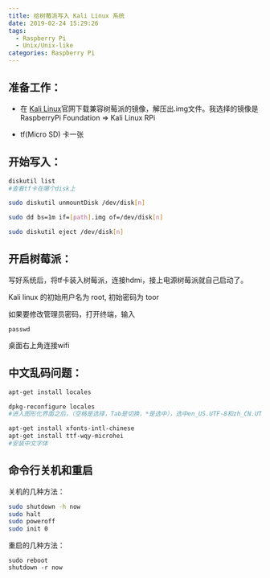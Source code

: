 ```yaml
---
title: 给树莓派写入 Kali Linux 系统
date: 2019-02-24 15:29:26
tags:
  - Raspberry Pi
  - Unix/Unix-like
categories: Raspberry Pi
---
```


## 准备工作：

* 在 [Kali Linux](https://www.offensive-security.com/kali-linux-arm-images/)官网下载兼容树莓派的镜像，解压出.img文件。我选择的镜像是 RaspberryPi Foundation => Kali Linux RPi

* tf(Micro SD) 卡一张

## 开始写入：
```bash
diskutil list
#查看tf卡在哪个disk上

sudo diskutil unmountDisk /dev/disk[n]

sudo dd bs=1m if=[path].img of=/dev/disk[n]

sudo diskutil eject /dev/disk[n]
```

## 开启树莓派：

写好系统后，将tf卡装入树莓派，连接hdmi，接上电源树莓派就自己启动了。

Kali linux 的初始用户名为 root, 初始密码为 toor

如果要修改管理员密码，打开终端，输入

```
passwd
```

桌面右上角连接wifi

## 中文乱码问题：

```bash
apt-get install locales

dpkg-reconfigure locales
#进入图形化界面之后，（空格是选择，Tab是切换，*是选中），选中en_US.UTF-8和zh_CN.UTF-8，确定后，将en_US.UTF-8选为默认。 

apt-get install xfonts-intl-chinese
apt-get install ttf-wqy-microhei
#安装中文字体
```

## 命令行关机和重启

关机的几种方法：

```bash
sudo shutdown -h now
sudo halt
sudo poweroff
sudo init 0
```

重启的几种方法：

```
sudo reboot
shutdown -r now
```
